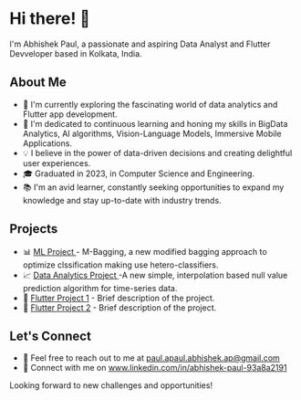 # Hi there! 👋

I'm Abhishek Paul, a passionate and aspiring Data Analyst and Flutter Devveloper based in Kolkata, India.

## About Me

- 🔭 I'm currently exploring the fascinating world of data analytics and Flutter app development.
- 🌱 I'm dedicated to continuous learning and honing my skills in BigData Analytics, AI algorithms, Vision-Language Models, Immersive Mobile Applications.
- 💡 I believe in the power of data-driven decisions and creating delightful user experiences.
- 🎓 Graduated in 2023, in Computer Science and Engineering.
- 📚 I'm an avid learner, constantly seeking opportunities to expand my knowledge and stay up-to-date with industry trends.

## Projects

- 📊 [ML Project ](https://github.com/abhip2565/M-Bagging) - M-Bagging, a new modified bagging approach to optimize clssification making use hetero-classifiers.
- 📈 [Data Analytics Project ](https://github.com/abhip2565/MVT-Impute) -A new simple, interpolation based null value prediction algorithm for time-series data.
- 📱 [Flutter Project 1](https://github.com/Sweta040799/PIGEONS) - Brief description of the project.
- 🎉 [Flutter Project 2](https://github.com/abhip2565/Patient-Assistant) - Brief description of the project.

## Let's Connect

- 📧 Feel free to reach out to me at paul.apaul.abhishek.ap@gmail.com
- 🔗 Connect with me on www.linkedin.com/in/abhishek-paul-93a8a2191


Looking forward to new challenges and opportunities!


